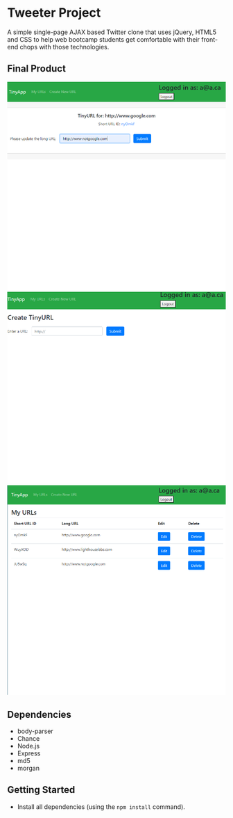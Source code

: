 # Tweeter Project

A simple single-page AJAX based Twitter clone that uses jQuery, HTML5 and CSS to help web bootcamp students get comfortable with their front-end chops with those technologies.

## Final Product

!["A multitude of urls and their shorttened forms."](https://github.com/codingMadeSimple/tinyapp/blob/master/docs/edit-functionality.png)
!["Showcases the functionality of the edit button."](https://github.com/codingMadeSimple/tinyapp/blob/master/docs/create-urls-page.png)
!["A view of the create new URL page."](https://github.com/codingMadeSimple/tinyapp/blob/master/docs/my-urls-page.png)

## Dependencies

- body-parser
- Chance
- Node.js
- Express
- md5
- morgan

## Getting Started

- Install all dependencies (using the `npm install` command).